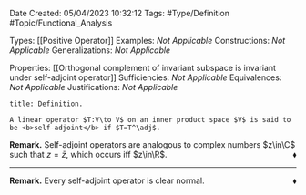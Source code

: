 <div class="topSpace"></div>

Date Created: 05/04/2023 10:32:12
Tags: #Type/Definition #Topic/Functional_Analysis

Types: [[Positive Operator]]
Examples: <i>Not Applicable</i>
Constructions: <i>Not Applicable</i>
Generalizations: <i>Not Applicable</i>

Properties: [[Orthogonal complement of invariant subspace is invariant under self-adjoint operator]]
Sufficiencies: <i>Not Applicable</i>
Equivalences: <i>Not Applicable</i>
Justifications: <i>Not Applicable</i>

``` ad-Definition
title: Definition.

A linear operator $T:V\to V$ on an inner product space $V$ is said to be <b>self-adjoint</b> if $T=T^\adj$.

```

<b>Remark.</b> Self-adjoint operators are analogous to complex numbers $z\in\C$ such that $z=\bar{z}$, which occurs iff $z\in\R$.<span style="float:right;">$\blacklozenge$</span>

---

<b>Remark.</b> Every self-adjoint operator is clear normal.<span style="float:right;">$\blacklozenge$</span>
